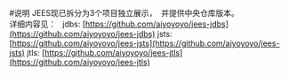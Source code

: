 #说明
JEES现已拆分为3个项目独立展示，  并提供中央仓库版本。  
详细内容见：  
jdbs: [https://github.com/aiyoyoyo/jees-jdbs](https://github.com/aiyoyoyo/jees-jdbs)
jsts: [https://github.com/aiyoyoyo/jees-jsts](https://github.com/aiyoyoyo/jees-jsts)
jtls: [https://github.com/aiyoyoyo/jees-jtls](https://github.com/aiyoyoyo/jees-jtls)
